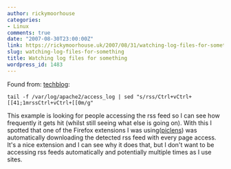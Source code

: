 ```yaml
---
author: rickymoorhouse
categories:
- Linux
comments: true
date: "2007-08-30T23:00:00Z"
link: https://rickymoorhouse.uk/2007/08/31/watching-log-files-for-something/
slug: watching-log-files-for-something
title: Watching log files for something
wordpress_id: 1483
---
```


Found from: [techblog](http://blog.nominet.org.uk/tech/2005/05/26/tail-f-with-highlighting/):



`
tail -f /var/log/apache2/access_log | sed "s/rss/Ctrl+vCtrl+[[41;1mrssCtrl+vCtrl+[[0m/g"
`


This example is looking for people accessing the rss feed so I can see how frequently it gets hit (whilst still seeing what else is going on).  With this I spotted that one of the Firefox extensions I was using([piclens](http://piclens.com)) was automatically downloading the detected rss feed with every page access. It's a nice extension and I can see why it does that, but I don't want to be accessing rss feeds automatically and potentially multiple times as I use sites.
